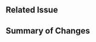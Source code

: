 <!--
## Submitting a Pull Request
We love contributions and appreciate any help you can offer!
-->

## Related Issue

<!-- Include a link to the issue (e.g. Resolves #12).  If this is to document a Greenwood feature, please link that issue here. -->

## Summary of Changes

<!-- Briefly summarize the changes made, lists are appreciated, ideally with checklists

1. [x] Thing I fixed
1. [x] Other thing I updated
1. [x] Docs I updated
-->
